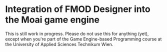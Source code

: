 # Integration of FMOD Designer into the Moai game engine

This is still work in progress. Please do not use this for anything (yet), except when you're part of the Game Engine-based Programming course at the University of Applied Sciences Technikum Wien.

